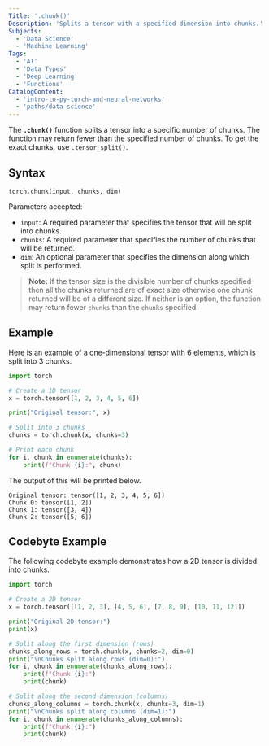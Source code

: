 ```yaml
---
Title: '.chunk()' 
Description: 'Splits a tensor with a specified dimension into chunks.' 
Subjects:
  - 'Data Science'
  - 'Machine Learning'
Tags:
  - 'AI'
  - 'Data Types'
  - 'Deep Learning'
  - 'Functions'
CatalogContent:
  - 'intro-to-py-torch-and-neural-networks'
  - 'paths/data-science'
---
```


The **`.chunk()`** function splits a tensor into a specific number of chunks. The function may return fewer than the specified number of chunks. To get the exact chunks, use `.tensor_split()`.

## Syntax

```pseudo
torch.chunk(input, chunks, dim)
```

Parameters accepted:

- `input`: A required parameter that specifies the tensor that will be split into chunks.
- `chunks`: A required parameter that specifies the number of chunks that will be returned.
- `dim`: An optional parameter that specifies the dimension along which split is performed.

> **Note:** If the tensor size is the divisible number of chunks specified then all the chunks returned are of exact size otherwise one chunk returned will be of a different size. If neither is an option, the function may return fewer `chunks` than the `chunks` specified.

## Example

Here is an example of a one-dimensional tensor with 6 elements, which is split into 3 chunks.

```python
import torch

# Create a 1D tensor
x = torch.tensor([1, 2, 3, 4, 5, 6])

print("Original tensor:", x)

# Split into 3 chunks
chunks = torch.chunk(x, chunks=3)

# Print each chunk
for i, chunk in enumerate(chunks):
    print(f"Chunk {i}:", chunk)
```

The output of this will be printed below.

```
Original tensor: tensor([1, 2, 3, 4, 5, 6])
Chunk 0: tensor([1, 2])
Chunk 1: tensor([3, 4])
Chunk 2: tensor([5, 6])
```

## Codebyte Example

The following codebyte example demonstrates how a 2D tensor is divided into chunks.

```python
import torch

# Create a 2D tensor
x = torch.tensor([[1, 2, 3], [4, 5, 6], [7, 8, 9], [10, 11, 12]])

print("Original 2D tensor:")
print(x)

# Split along the first dimension (rows)
chunks_along_rows = torch.chunk(x, chunks=2, dim=0)
print("\nChunks split along rows (dim=0):")
for i, chunk in enumerate(chunks_along_rows):
    print(f"Chunk {i}:")
    print(chunk)

# Split along the second dimension (columns)
chunks_along_columns = torch.chunk(x, chunks=3, dim=1)
print("\nChunks split along columns (dim=1):")
for i, chunk in enumerate(chunks_along_columns):
    print(f"Chunk {i}:")
    print(chunk)
```
